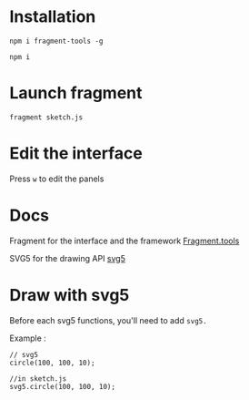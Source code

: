 # Installation
`npm i fragment-tools -g`

`npm i`

# Launch fragment
`fragment sketch.js`

# Edit the interface
Press `w` to edit the panels

# Docs
Fragment for the interface and the framework
[Fragment.tools](https://github.com/raphaelameaume/fragment/tree/dev/docs)

SVG5 for the drawing API
[svg5](https://github.com/MAKIO135/svg5.js)

# Draw with svg5
Before each svg5 functions, you'll need to add `svg5.`

Example : 
```
// svg5
circle(100, 100, 10);

//in sketch.js
svg5.circle(100, 100, 10);
```